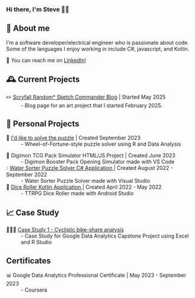 ### Hi there, I'm Steve 👋🏼
## 🦏 About me

I'm a software developer/electrical engineer who is passionate about code. Some of the languages I enjoy working in include C#, javascript, and Kotlin.

💬 You can reach me on <a href="https://www.linkedin.com/in/stevetamayo/">LinkedIn!</a>

## 🕰 Current Projects
<dl>
  <dt>✏️ <a href="https://stamayodesign.github.io/scryfall-random-sketch-commander/">Scryfall Random* Sketch Commander Blog</a> | Started May 2025</dt>
  <dd>- Blog page for an art project that I started February 2025.</dd>
</dl>

## 📅 Personal Projects
<dl>
  <dt>🎡 <a href="https://github.com/stamayodesign/I-d-like-to-solve-the-puzzle"> I'd like to solve the puzzle</a> | Created September 2023</dt>
  <dd>- Wheel-of-Fortune-style puzzle solver using R and Data Analysis</dd>
</dl>
<dl>
  <dt>🎴 Digimon TCG Pack Simulator HTML/JS Project | Created June 2023</dt>
  <dd>- Digimon Booster Pack Opening Simulator made with VS Code </dd>
<dt>💧 <a href="https://github.com/stamayodesign/WaterSorterPuzzleSolver">Water Sorter Puzzle Solver C# Application </a> | Created August 2022 - September 2022</dt>
  <dd>- Water Sorter Puzzle Solver made with Visual Studio</dd>
<dt>🎲 <a href="https://github.com/stamayodesign/dndCharApp">Dice Roller Kotlin Application </a> | Created April 2022 - May 2022 </dt>
<dd>- TTRPG Dice Roller made with Android Studio</dd>
</dl>

## 📈 Case Study
<dl>
  <dt>🚵🏽‍♀️ <a href="https://htmlpreview.github.io/?https://github.com/stamayodesign/Cyclistic-Case-Study-1/blob/master/report_cyclisticCaseStudy_v00-09022023.html">Case Study 1 - Cyclistic bike-share analysis</a> </dt>
  <dd>- Case Study for Google Data Analytics Capstone Project using Excel and R Studio</dd>
</dl>


## Certificates
<dl>
  <dt>📊 Google Data Analytics Professional Certificate | May 2023 - September 2023</dt>
  <dd>- Coursera </dd>
</dl>


<!--
[![Top Langs](https://github-readme-stats.vercel.app/api/top-langs/?username=stamayodesign&layout=compact)](https://github.com/anuraghazra/github-readme-stats)
-->
